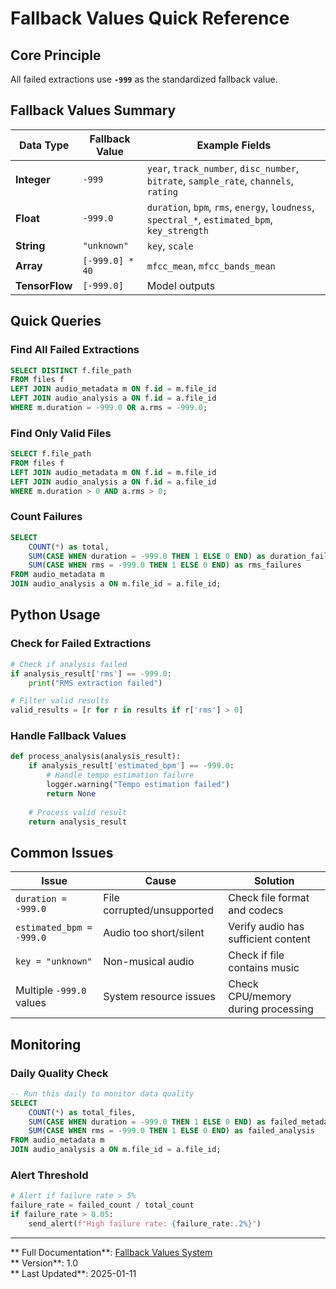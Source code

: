 # Fallback Values Quick Reference

##  Core Principle
All failed extractions use **`-999`** as the standardized fallback value.

##  Fallback Values Summary

| Data Type | Fallback Value | Example Fields |
|-----------|----------------|----------------|
| **Integer** | `-999` | `year`, `track_number`, `disc_number`, `bitrate`, `sample_rate`, `channels`, `rating` |
| **Float** | `-999.0` | `duration`, `bpm`, `rms`, `energy`, `loudness`, `spectral_*`, `estimated_bpm`, `key_strength` |
| **String** | `"unknown"` | `key`, `scale` |
| **Array** | `[-999.0] * 40` | `mfcc_mean`, `mfcc_bands_mean` |
| **TensorFlow** | `[-999.0]` | Model outputs |

##  Quick Queries

### Find All Failed Extractions
```sql
SELECT DISTINCT f.file_path 
FROM files f
LEFT JOIN audio_metadata m ON f.id = m.file_id
LEFT JOIN audio_analysis a ON f.id = a.file_id
WHERE m.duration = -999.0 OR a.rms = -999.0;
```

### Find Only Valid Files
```sql
SELECT f.file_path 
FROM files f
LEFT JOIN audio_metadata m ON f.id = m.file_id
LEFT JOIN audio_analysis a ON f.id = a.file_id
WHERE m.duration > 0 AND a.rms > 0;
```

### Count Failures
```sql
SELECT 
    COUNT(*) as total,
    SUM(CASE WHEN duration = -999.0 THEN 1 ELSE 0 END) as duration_failures,
    SUM(CASE WHEN rms = -999.0 THEN 1 ELSE 0 END) as rms_failures
FROM audio_metadata m
JOIN audio_analysis a ON m.file_id = a.file_id;
```

##  Python Usage

### Check for Failed Extractions
```python
# Check if analysis failed
if analysis_result['rms'] == -999.0:
    print("RMS extraction failed")

# Filter valid results
valid_results = [r for r in results if r['rms'] > 0]
```

### Handle Fallback Values
```python
def process_analysis(analysis_result):
    if analysis_result['estimated_bpm'] == -999.0:
        # Handle tempo estimation failure
        logger.warning("Tempo estimation failed")
        return None
    
    # Process valid result
    return analysis_result
```

##  Common Issues

| Issue | Cause | Solution |
|-------|-------|----------|
| `duration = -999.0` | File corrupted/unsupported | Check file format and codecs |
| `estimated_bpm = -999.0` | Audio too short/silent | Verify audio has sufficient content |
| `key = "unknown"` | Non-musical audio | Check if file contains music |
| Multiple `-999.0` values | System resource issues | Check CPU/memory during processing |

##  Monitoring

### Daily Quality Check
```sql
-- Run this daily to monitor data quality
SELECT 
    COUNT(*) as total_files,
    SUM(CASE WHEN duration = -999.0 THEN 1 ELSE 0 END) as failed_metadata,
    SUM(CASE WHEN rms = -999.0 THEN 1 ELSE 0 END) as failed_analysis
FROM audio_metadata m
JOIN audio_analysis a ON m.file_id = a.file_id;
```

### Alert Threshold
```python
# Alert if failure rate > 5%
failure_rate = failed_count / total_count
if failure_rate > 0.05:
    send_alert(f"High failure rate: {failure_rate:.2%}")
```

---

** Full Documentation**: [Fallback Values System](Fallback_Values_System.md)  
** Version**: 1.0  
** Last Updated**: 2025-01-11

